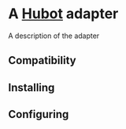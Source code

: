 # A [Hubot](https://github.com/github/hubot) adapter

A description of the adapter

## Compatibility

## Installing

## Configuring
